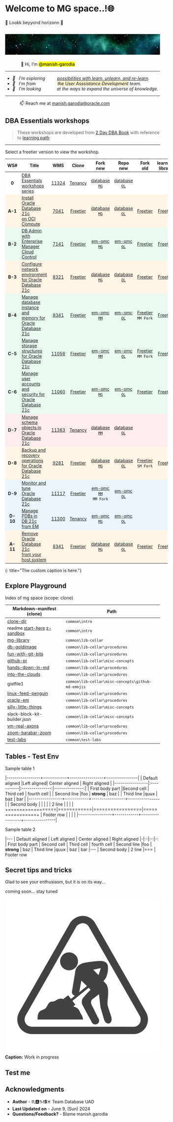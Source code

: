 # Welcome to MG space..!🌐

💠 Lookk beyyond horizonn 🚩

![mg space](./../images/mg-space.jpg " ")
----

&nbsp;&nbsp;&nbsp;&nbsp;&nbsp;&nbsp;&nbsp;&nbsp;&nbsp;&nbsp;&nbsp;&nbsp; 👋 Hi, I’m <mark>@manish-garodia</mark>
<i>

----
- 👀 &nbsp;&nbsp;I’m exploring &nbsp;&nbsp;&nbsp;&nbsp;&nbsp;&nbsp;&nbsp;&nbsp;&nbsp;<ins>possibilities with learn, unlearn, and re-learn</ins>.  
- 🌱 &nbsp;&nbsp;I’m from &nbsp;&nbsp;&nbsp;&nbsp;&nbsp;&nbsp;&nbsp;&nbsp;&nbsp;&nbsp;&nbsp;	&nbsp;&nbsp;&nbsp;&nbsp;&nbsp;<span style="background-color: #FCF3CF">the User Asssistance Development</span> team.
- 💞️ &nbsp;&nbsp;I’m looking &nbsp;&nbsp;&nbsp;&nbsp;&nbsp;&nbsp;&nbsp;&nbsp;&nbsp;&nbsp;&nbsp;&nbsp;at the ways to expand the universe of knowledge.
</i>

----
&nbsp;&nbsp;&nbsp;&nbsp;&nbsp;&nbsp;&nbsp;&nbsp;&nbsp;&nbsp;&nbsp;&nbsp;📫 Reach me at [manish.garodia@oracle.com](./files/email.md)

## DBA Essentials workshops

> These workshops are developed from [2 Day DBA Book](https://docs.oracle.com/en/database/oracle/oracle-database/19/admqs/index.html) with reference to [learning path](https://apexapps.oracle.com/pls/apex/f?p=44785:50:1090764338649:::50:P50_COURSE_ID,P50_EVENT_ID:458,6362).

----

Select a freetier version to view the workshop.
<style>
.heatMap {
    width: 105%;
    text-align: left;
}
.heatMap th {
background: light grey;
word-wrap: break-word;
text-align: center;
}
.heatMap tr:nth-child(1) { background: white; }
.heatMap tr:nth-child(2) { background: #FEF5E7; }
.heatMap tr:nth-child(3) { background: #EAFAF1; }
.heatMap tr:nth-child(4) { background: #FEF5E7; }
.heatMap tr:nth-child(5) { background: #EAFAF1; }
.heatMap tr:nth-child(6) { background: #EAFAF1; }
.heatMap tr:nth-child(7) { background: #EAFAF1; }
.heatMap tr:nth-child(8) { background: #FDEDEC; }
.heatMap tr:nth-child(9) { background: #FEF5E7; }
.heatMap tr:nth-child(10) { background: #EBF5FB; }
.heatMap tr:nth-child(11) { background: #EBF5FB; }
.heatMap tr:nth-child(12) { background: #FEF5E7; }
</style>

<div class="heatMap">

| WS# |Title                            | WMS    | Clone        | Fork <br>new | Repo <br>new | Fork <br>old | learning <br>library</br> |
|:----------------:|---------------------------------|:------:|:------------:|:----:|:-------------------------:|:-------------------------:|:-------------------------:|
|**0**             | [DBA Essentials <br>workshops series](https://apexapps.oracle.com/pls/apex/r/dbpm/livelabs/view-workshop?wid=3556) | [11324](https://apex.oraclecorp.com/pls/apex/f?p=24885:320:107749356226205::::P320_ID:11324) | [Tenancy](http://127.0.0.1:5500/database-livelabs/projects/dba-essentials-test/db21c-livelabs-workshops/dbae-master/workshops/tenancy/) | [database `MG`](https://manish-garodia.github.io/database/odb-21c/dba-essentials/dbae-master/workshops/tenancy/) | [database `OL`](https://oracle-livelabs.github.io/database/odb-21c/dba-essentials/dbae-master/workshops/tenancy/) | | |
|**A-1**             | [Install Oracle Database 21c <br>on OCI Compute](http://bit.ly/ws1-installdb) | [7041](https://apex.oraclecorp.com/pls/apex/f?p=24885:320:132855976795220::::P320_ID:7041) | [Freetier](http://127.0.0.1:5500/database-livelabs/projects/dba-essentials-test/db21c-livelabs-workshops/install-db/workshops/freetier/?lab=dbca-typical-advanced#Task3:CreateandConfigureaContainerDatabase(AdvancedMode)) | [database <br>`MG`](https://manish-garodia.github.io/database/odb-21c/dba-essentials/install-db/workshops/freetier/) | [database <br>`OL`](https://oracle-livelabs.github.io/database/odb-21c/dba-essentials/install-db/workshops/freetier/) | [Freetier](https://manish-garodia.github.io/learning-library/data-management-library/database/21c/dba-essentials/install-db/workshops/freetier/) | [Freetier](https://oracle.github.io/learning-library/data-management-library/database/21c/dba-essentials/install-db/workshops/freetier/) |
|**B-2**             | [DB Admin with Enterprise <br>Manager Cloud Control</br>](http://bit.ly/ws2-startemcc) | [7141](https://apex.oraclecorp.com/pls/apex/f?p=24885:320:111226363276646::::P320_ID:7141) | [Freetier](http://127.0.0.1:5500/database-livelabs/projects/dba-essentials-test/db21c-livelabs-workshops/em-dba/workshops/freetier/)  | [em-omc <br>`MG`](https://manish-garodia.github.io/em-omc/enterprise-manager/odb-21c/dba-essentials/em-dba/workshops/freetier/) | [em-omc <br>`OL`](https://oracle-livelabs.github.io/em-omc/enterprise-manager/odb-21c/dba-essentials/em-dba/workshops/freetier/) | [Freetier](https://manish-garodia.github.io/learning-library/data-management-library/database/21c/dba-essentials/em-dba/workshops/freetier/) | [Freetier](https://oracle.github.io/learning-library/data-management-library/database/21c/dba-essentials/em-dba/workshops/freetier/) |
|**B-3**             | [Configure network environment <br>for Oracle Database 21c](https://apexapps.oracle.com/pls/apex/dbpm/r/livelabs/view-workshop?wid=933) | [8321](https://apex.oraclecorp.com/pls/apex/f?p=24885:320:8915333266180::::P320_ID:8321) | [Freetier](http://127.0.0.1:5500/database-livelabs/projects/dba-essentials-test/db21c-livelabs-workshops/configure-network-env/workshops/freetier/) | [database <br>`MG`](https://manish-garodia.github.io/database/odb-21c/dba-essentials/configure-network-env/workshops/freetier/) | [database <br>`OL`](https://oracle-livelabs.github.io/database/odb-21c/dba-essentials/configure-network-env/workshops/freetier/) | [Freetier](https://manish-garodia.github.io/learning-library/data-management-library/database/21c/dba-essentials/configure-network-env/workshops/freetier/) | [Freetier](https://oracle.github.io/learning-library/data-management-library/database/21c/dba-essentials/configure-network-env/workshops/freetier/) |
|**B-4**             | [Manage database instance and <br>memory for Oracle Database 21c](https://apexapps.oracle.com/pls/apex/dbpm/r/livelabs/view-workshop?wid=3003) | [9341](https://apex.oraclecorp.com/pls/apex/f?p=24885:320:8915333266180::::P320_ID:9341) | [Freetier](http://127.0.0.1:5500/database-livelabs/projects/dba-essentials-test/db21c-livelabs-workshops/manage-instance-memory/workshops/freetier/) | [em-omc <br>`MM`](https://manisha-mati.github.io/em-omc/enterprise-manager/odb-21c/dba-essentials/manage-instance-memory/workshops/freetier/) | [em-omc <br>`OL`](https://oracle-livelabs.github.io/em-omc/enterprise-manager/odb-21c/dba-essentials/manage-instance-memory/workshops/freetier/) |  [Freetier](https://manisha-mati.github.io/learning-library/data-management-library/database/21c/dba-essentials/manage-instance-memory/workshops/freetier/) <br>`MM Fork` | [Freetier](https://oracle.github.io/learning-library/data-management-library/database/21c/dba-essentials/manage-instance-memory/workshops/freetier/) |
|**C-5**             | [Manage storage structures <br>for Oracle Database 21c](https://apexapps.oracle.com/pls/apex/dbpm/r/livelabs/view-workshop?wid=3236) | [11056](https://apex.oraclecorp.com/pls/apex/f?p=24885:320:114056386332992::::P320_ID:11056) | [Freetier](http://127.0.0.1:5500/database-livelabs/projects/dba-essentials-test/db21c-livelabs-workshops/manage-storage-structures/workshops/freetier/) | [em-omc <br>`MM`](https://manisha-mati.github.io/em-omc/enterprise-manager/odb-21c/dba-essentials/manage-storage-structures/workshops/freetier/) | [em-omc <br>`OL`](https://oracle-livelabs.github.io/em-omc/enterprise-manager/odb-21c/dba-essentials/manage-storage-structures/workshops/freetier/) | [Freetier](https://manisha-mati.github.io/learning-library/data-management-library/database/21c/dba-essentials/manage-storage-structures/workshops/freetier/)  <br>`MM Fork` | [Freetier](https://oracle.github.io/learning-library/data-management-library/database/21c/dba-essentials/manage-storage-structures/workshops/freetier/)                          |
|**C-6**             | [Manage user accounts and <br>security for Oracle Database 21c](https://apexapps.oracle.com/pls/apex/dbpm/r/livelabs/view-workshop?wid=3201) | [11060](https://apex.oraclecorp.com/pls/apex/f?p=24885:320:106743200474385::::P320_ID:11060) | [Freetier](http://127.0.0.1:5500/database-livelabs/projects/dba-essentials-test/db21c-livelabs-workshops/manage-users-security/workshops/freetier/)  | [em-omc <br>`MG`](https://manish-garodia.github.io/em-omc/enterprise-manager/odb-21c/dba-essentials/manage-users-security/workshops/freetier/) | [em-omc <br>`OL`](https://oracle-livelabs.github.io/em-omc/enterprise-manager/odb-21c/dba-essentials/manage-users-security/workshops/freetier/) | [Freetier](https://manish-garodia.github.io/learning-library/data-management-library/database/21c/dba-essentials/manage-users-security/workshops/freetier/) | [Freetier](https://oracle.github.io/learning-library/data-management-library/database/21c/dba-essentials/manage-users-security/workshops/freetier/) |
|**D-7**             | [Manage schema objects in Oracle Database 21c](https://apexapps.oracle.com/pls/apex/r/dbpm/livelabs/view-workshop?wid=3706)       | [11363](https://apex.oraclecorp.com/pls/apex/f?p=24885:320:8159599585604::::P320_ID:11363) | [Tenancy](http://127.0.0.1:5500/database-livelabs/projects/dba-essentials-test/db21c-livelabs-workshops/manage-schema-objects/workshops/tenancy/) | [database `MM`](https://manisha-mati.github.io/database/odb-21c/dba-essentials/manage-schema-objects/workshops/tenancy/) | [database `OL`](https://oracle-livelabs.github.io/database/odb-21c/dba-essentials/manage-schema-objects/workshops/tenancy/) | | |
|**D-8**             | [Backup and recovery operations <br>for Oracle Database 21c](https://apexapps.oracle.com/pls/apex/dbpm/r/livelabs/view-workshop?wid=3005) | [9281](https://apex.oraclecorp.com/pls/apex/f?p=24885:320:8915333266180::::P320_ID:9281) | [Freetier](http://127.0.0.1:5500/database-livelabs/projects/dba-essentials-test/db21c-livelabs-workshops/backup-recovery/workshops/freetier/) | [database <br>`MG`](https://manish-garodia.github.io/database/odb-21c/dba-essentials/backup-recovery/workshops/freetier/) | [database <br>`OL`](https://oracle-livelabs.github.io/database/odb-21c/dba-essentials/backup-recovery/workshops/freetier/) | [Freetier](https://suremoha.github.io/learning-library/data-management-library/database/21c/dba-essentials/backup-recovery/workshops/freetier/) <br>`SM Fork` | [Freetier](https://oracle.github.io/learning-library/data-management-library/database/21c/dba-essentials/backup-recovery/workshops/freetier/) |
|**D-9**             | [Monitor and tune <br>Oracle Database 21c](https://apexapps.oracle.com/pls/apex/r/dbpm/livelabs/view-workshop?wid=3322) | [11117](https://apex.oraclecorp.com/pls/apex/f?p=24885:320:6098096741669::::P320_ID:11117) | [Freetier](http://127.0.0.1:5500/database-livelabs/projects/dba-essentials-test/db21c-livelabs-workshops/monitor-tune-db/workshops/freetier/) | [em-omc <br>`MM`](https://manisha-mati.github.io/em-omc/enterprise-manager/odb-21c/dba-essentials/monitor-tune-db/workshops/freetier/) <br>`MM Fork` | [em-omc <br>`OL`](https://oracle-livelabs.github.io/em-omc/enterprise-manager/odb-21c/dba-essentials/monitor-tune-db/workshops/freetier/) |  |  |
|**D-10**            | [Manage PDBs in <br>DB 21c from EM ](https://bit.ly/ws10-managepdb)|  [11300](https://apex.oraclecorp.com/pls/apex/f?p=24885:320:9039935857860::::P320_ID:11300)   | [Tenancy](http://127.0.0.1:5500/database-livelabs/projects/dba-essentials-test/db21c-livelabs-workshops/manage-pdb/workshops/tenancy/) |[em-omc <br>`MG`](https://manish-garodia.github.io/em-omc/enterprise-manager/odb-21c/dba-essentials/manage-pdb/workshops/tenancy/)      |  [em-omc <br>`OL`](https://oracle-livelabs.github.io/em-omc/enterprise-manager/odb-21c/dba-essentials/manage-pdb/workshops/tenancy/) | | |
|**A-11**            | [Remove Oracle Database 21c <br>from your host system](https://apexapps.oracle.com/pls/apex/dbpm/r/livelabs/view-workshop?wid=994) | [8341](https://apex.oraclecorp.com/pls/apex/f?p=24885:320:8915333266180::::P320_ID:8341) | [Freetier](http://127.0.0.1:5500/database-livelabs/projects/dba-essentials-test/db21c-livelabs-workshops/remove-db/workshops/freetier/) | [database <br>`MG`](https://manish-garodia.github.io/database/odb-21c/dba-essentials/remove-db/workshops/freetier/) | [database <br>`OL`](https://oracle-livelabs.github.io/database/odb-21c/dba-essentials/remove-db/workshops/freetier/) | [Freetier](https://manish-garodia.github.io/learning-library/data-management-library/database/21c/dba-essentials/remove-db/workshops/freetier/) | [Freetier](https://oracle.github.io/learning-library/data-management-library/database/21c/dba-essentials/remove-db/workshops/freetier/) |
{: title="The custom caption is here."}

</div class="heatMap">

## Explore **Playground**

Index of mg space (scope: clone)

| Markdown-manifest (clone)             | Path                                                   |
|---------------------------------------|--------------------------------------------------------|
| [clone-dir](http://127.0.0.1:5500)    | `common\intro`                                         |
| readme [start-here](http://127.0.0.1:5500/mg-playground/start-here/) <if type="hidden">[z-sandbox](http://127.0.0.1:5500/mg-playground/z-sandbox/)</if>             | `common\intro`  		     |
| [mg-library](http://127.0.0.1:5500/mg-playground/mg-library/)   | `common\lib-cellar`          |
| [db-goldimage](http://127.0.0.1:5500/mg-playground/topic-title/db-goldimage/)  				 |  `common\lib-cellar\procedures`          |
| [fun-with-git-bits](http://127.0.0.1:5500/mg-playground/topic-title/fun-with-git-bits/)        | `common\lib-cellar\procedures`          |
|<if type="hidden"> [github-pr](http://127.0.0.1:5500/mg-playground/topic-title/github-pr/)		 | `common\lib-cellar\misc-concepts` </if> |
| [hands-down-in-md](http://127.0.0.1:5500/mg-playground/topic-title/hands-down-in-md/)          |  `common\lib-cellar\procedures`          |
| [into-the-clouds](http://127.0.0.1:5500/mg-playground/topic-title/into-the-clouds/)  			 | `common\lib-cellar\procedures`          |
| gistfile1             				|  `common\lib-cellar\misc-concepts\github-md-emojis`    |
| [linux-feed-penguin](http://127.0.0.1:5500/mg-playground/topic-title/linux-feed-penguin/) 	 | `common\lib-cellar\procedures`          |
| [oracle-em](http://127.0.0.1:5500/mg-playground/topic-title/oracle-em/)                  		 | `common\lib-cellar\procedures`          |
| [silly-little-things](http://127.0.0.1:5500/mg-playground/topic-title/silly-little-things/)    | `common\lib-cellar\misc-concepts`          |
| slack-block-kit-builder.json          | `common\lib-cellar\misc-concepts`                      |
| [vm-real-axons](http://127.0.0.1:5500/mg-playground/topic-title/vm-real-axons/)  			     | `common\lib-cellar\procedures`          |
| [zoom-barabar-zoom](http://127.0.0.1:5500/mg-playground/topic-title/zoom-barabar-zoom/)        | `common\lib-cellar\procedures`          |
| [test-labs](http://127.0.0.1:5500/mg-playground/common/test-labs/)        				 	 | `common\test-labs`          			   |

## Tables - Test Env

Sample table 1

|-----------------+------------+-----------------+----------------|
| Default aligned |Left aligned| Center aligned  | Right aligned  |
|-----------------|:-----------|:---------------:|---------------:|
| First body part |Second cell | Third cell      | fourth cell    |
| Second line     |foo         | **strong**      | baz            |
| Third line      |quux        | baz             | bar            |
|-----------------+------------+-----------------+----------------|
| Second body     |            |                 |                |
| 2 line          |            |                 |                |
+=================|============|=================|================+
| Footer row      |            |                 |                |
|-----------------+------------+-----------------+----------------|


Sample table 2

|---
| Default aligned | Left aligned | Center aligned | Right aligned
|-|:-|:-:|-:
| First body part | Second cell | Third cell | fourth cell
| Second line |foo | **strong** | baz
| Third line |quux | baz | bar
|---
| Second body
| 2 line
|===
| Footer row

## Secret tips and tricks

Glad to see your enthusiasm, but it is on its way...

coming soon... stay tuned

![Alt text Work-in-progress](./../images/maintenance-work-in-progress.jpg " Title wip")**Caption:** Work in progress

## Test me

[](include:test-lab)

## Acknowledgments

 - **Author** - ♏🅰️♑❗💲♓ Team Database UAD
 - **Last Updated on** - June 9, (Sun) 2024
 - **Questions/Feedback?** - Blame manish.garodia

<if type="hidden"> </if>

<!---
manish-garodia/manish-garodia is a ✨ special ✨ repository because its `README.md` (this file) appears on your GitHub profile.
You can click the Preview link to take a look at your changes.
--->
